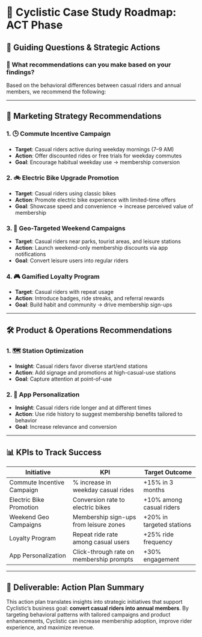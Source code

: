 # 🎯 Cyclistic Case Study Roadmap: ACT Phase

## 🧠 Guiding Questions & Strategic Actions

### 🔹 What recommendations can you make based on your findings?

Based on the behavioral differences between casual riders and annual members, we recommend the following:

---

## 📢 Marketing Strategy Recommendations

### 1. 🕒 **Commute Incentive Campaign**

- **Target**: Casual riders active during weekday mornings (7–9 AM)
- **Action**: Offer discounted rides or free trials for weekday commutes
- **Goal**: Encourage habitual weekday use → membership conversion

### 2. 🚲 **Electric Bike Upgrade Promotion**

- **Target**: Casual riders using classic bikes
- **Action**: Promote electric bike experience with limited-time offers
- **Goal**: Showcase speed and convenience → increase perceived value of membership

### 3. 📍 **Geo-Targeted Weekend Campaigns**

- **Target**: Casual riders near parks, tourist areas, and leisure stations
- **Action**: Launch weekend-only membership discounts via app notifications
- **Goal**: Convert leisure users into regular riders

### 4. 🎮 **Gamified Loyalty Program**

- **Target**: Casual riders with repeat usage
- **Action**: Introduce badges, ride streaks, and referral rewards
- **Goal**: Build habit and community → drive membership sign-ups

---

## 🛠️ Product & Operations Recommendations

### 1. 🗺️ **Station Optimization**

- **Insight**: Casual riders favor diverse start/end stations
- **Action**: Add signage and promotions at high-casual-use stations
- **Goal**: Capture attention at point-of-use

### 2. 📱 **App Personalization**

- **Insight**: Casual riders ride longer and at different times
- **Action**: Use ride history to suggest membership benefits tailored to behavior
- **Goal**: Increase relevance and conversion

---

## 📊 KPIs to Track Success

| Initiative                     | KPI                                | Target Outcome                     |
|-------------------------------|-------------------------------------|------------------------------------|
| Commute Incentive Campaign    | % increase in weekday casual rides  | +15% in 3 months                   |
| Electric Bike Promotion       | Conversion rate to electric bikes   | +10% among casual riders           |
| Weekend Geo Campaigns         | Membership sign-ups from leisure zones | +20% in targeted stations       |
| Loyalty Program               | Repeat ride rate among casual users | +25% ride frequency                |
| App Personalization           | Click-through rate on membership prompts | +30% engagement                 |

---

## 📌 Deliverable: Action Plan Summary

This action plan translates insights into strategic initiatives that support Cyclistic’s business goal: **convert casual riders into annual members**. By targeting behavioral patterns with tailored campaigns and product enhancements, Cyclistic can increase membership adoption, improve rider experience, and maximize revenue.
